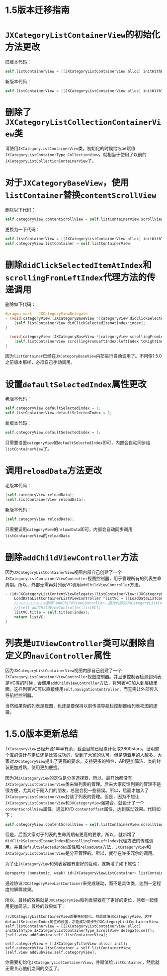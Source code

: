 # 1.5版本迁移指南

# `JXCategoryListContainerView`的初始化方法更改

旧版本代码：
```Objective-C
self.listContainerView = [[JXCategoryListContainerView alloc] initWithDelegate:self];
```
新版本代码：
```Objective-C
self.listContainerView = [[JXCategoryListContainerView alloc] initWithType:JXCategoryListContainerType_ScrollView delegate:self];
```

# 删除了`JXCategoryListCollectionContainerView`类

请使用`JXCategoryListContainerView`类，初始化的时候给type赋值`JXCategoryListContainerType_CollectionView`，就相当于使用了以前的`JXCategoryListCollectionContainerView`了。


# 对于`JXCategoryBaseView`，使用`listContainer`替换`contentScrollView`

删除以下代码：
```Objective-C
self.categoryView.contentScrollView = self.listContainerView.scrollView;
```
更换为一下代码：
```Objective-C
self.listContainerView = [[JXCategoryListContainerView alloc] initWithType:JXCategoryListContainerType_ScrollView delegate:self];
self.categoryView.listContainer = self.listContainerView;
```

# 删除`didClickSelectedItemAtIndex`和`scrollingFromLeftIndex`代理方法的传递调用

删除如下代码：
```Objective-C
#pragma mark - JXCategoryViewDelegate
- (void)categoryView:(JXCategoryBaseView *)categoryView didClickSelectedItemAtIndex:(NSInteger)index {
    [self.listContainerView didClickSelectedItemAtIndex:index];
}

- (void)categoryView:(JXCategoryBaseView *)categoryView scrollingFromLeftIndex:(NSInteger)leftIndex toRightIndex:(NSInteger)rightIndex ratio:(CGFloat)ratio {
    [self.listContainerView scrollingFromLeftIndex:leftIndex toRightIndex:rightIndex ratio:ratio selectedIndex:categoryView.selectedIndex];
}
```

因为`listContainer`已经在`JXCategoryBaseView`内部进行自动调用了。不用像1.5.0之前版本那样，必须自己手动调用。

# 设置`defaultSelectedIndex`属性更改

老版本代码：
```Objective-C
self.categoryView.defaultSelectedIndex = 1;
self.listContainerView.defaultSelectedIndex = 1;
```

新版本代码：
```Objective-C
self.categoryView.defaultSelectedIndex = 1;
```

只需要设置`categoryView`的`defaultSelectedIndex`即可，内部会自动同步给`listContainerView`了。

# 调用`reloadData`方法更改
老版本代码：
```Objective-C
[self.categoryView reloadData];
[self.listContainerView reloadData];
```

新版本代码：
```Objective-C
[self.categoryView reloadData];
```

只需要调用`categoryView`的`reloadData`即可，内部会自动同步调用`listContainerView`的`reloadData`

# 删除`addChildViewController`方法

因为`JXCategoryListContainerView`视图内部自己创建了一个`JXCategoryListContainerViewController`视图控制器，用于管理所有的列表生命周期。所以，外部无需再对列表VC调用`addChildViewController`方法。
```Objective-C
- (id<JXCategoryListContentViewDelegate>)listContainerView:(JXCategoryListContainerView *)listContainerView initListForIndex:(NSInteger)index {
    LoadDataListContainerListViewController *listVC = [[LoadDataListContainerListViewController alloc] init];
    //⚠️⚠️⚠️⚠️⚠️⚠️⚠️⚠️删除`addChildViewController，因为内部的JXCategoryListContainerViewController已经对列表VC进行了addChild操作，如果这里在addChild，会导致崩溃。`⚠️⚠️⚠️⚠️⚠️⚠️⚠️
    //[self addChildViewController:listVC];
    listVC.title = self.titles[index];
    return listVC;
}
```

# 列表是`UIViewController`类可以删除自定义的`naviController`属性

因为`JXCategoryListContainerView`视图内部自己创建了一个`JXCategoryListContainerViewController`视图控制器。并且该控制器检测到列表是VC类的时候，会调用`addChildViewController`方法，将列表VC加入到层级里面。这样列表VC可以直接使用`self.navigationController`，而无需让外部传入导航栏控制器。

当然如果你的列表是视图，也还是要保持以前传递导航栏控制器给列表视图的逻辑。


# 1.5.0版本更新总结

`JXCategoryView`已经开源1年半有余，截至目前已经累计获取3800stars。证明整个库的设计与定位还是比较成功的，受到了大家的认可。但是随着用的人越多，大家对`JXCategoryView`提出了更高的要求。支持更多的特性、API更加简洁、类的封装更加成熟，使用更加便捷。

因为对`JXCategoryView`的定位是分类选择器，所以，最开始都没有`JXCategoryListContainerView`类来做列表的管理。后来大家反馈列表的管理不是很方便，尤其对于刚入门的朋友，总是会犯一些错误。所以，后面才加入了`JXCategoryListContainerView`封装了列表的管理。但是，因为不想让`JXCategoryListContainerView`和`JXCategoryView`强耦合，就设计了一个`contentScrollView`属性，通过KVO `contentoffset`属性，达到联动效果。代码如下：

```Objective-C
self.categoryView.contentScrollView = self.listContainerView.scrollView;
```

但是，后面大家对于列表的生命周期有更高的要求，所以，就新增了`didClickSelectedItemAtIndex`和`scrollingFromLeftIndex`代理方法的传递调用。并且`defaultSelectedIndex`属性和`reloadData`方法，`JXCategoryView`和`JXCategoryListContainerView`是分开管理的。所以，就存在许多冗余的调用。

为了让`JXCategoryView`和列表容器有更好的互动，就新增了如下属性：
```Objective-C
@property (nonatomic, weak) id<JXCategoryViewListContainer> listContainer;
```
通过协议`JXCategoryViewListContainer`来完成联动，而不是具体类，达到一定程度的解耦效果。

所以，最终的效果就是`JXCategoryView`和列表容器有了更好的定位，两者一起使用更加简洁。最终的效果如下：

```
//JXCategoryListContainerView需要先初始化，然后赋值给categoryView，这样defaultSelectedIndex属性的设置，才能成功同步到JXCategoryListContainerView
self.listContainerView = [[JXCategoryListContainerView alloc] initWithType:JXCategoryListContainerType_ScrollView delegate:self];
[self.view addSubview:self.listContainerView];

self.categoryView = [[JXCategoryTitleView alloc] init];
self.categoryView.listContainer = self.listContainerView;
[self.view addSubview:self.categoryView];
```

你需要初始化`JXCategoryListContainerView`，并赋值给`listContainer`，然后就无需关心他们之间的交互了。




